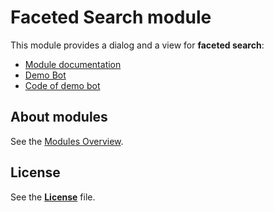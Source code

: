 # Faceted Search module

This module provides a dialog and a view for **faceted search**:
* [Module documentation](http://docs.botfuel.io/dialog/modules/faceted-search)
* [Demo Bot](http://docs.botfuel.io/dialog/demos/faceted-search)
* [Code of demo bot](https://github.com/Botfuel/botfuel-sample-facetedsearch)

## About modules

See the [Modules Overview](http://docs.botfuel.io/dialog/modules/overview).

## License

See the [**License**](LICENSE.md) file.
